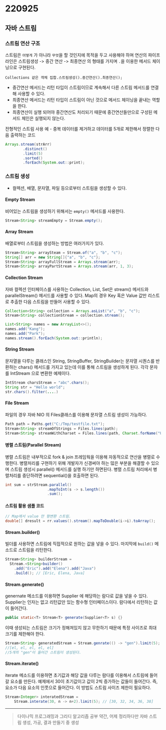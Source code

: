220925
======

## 자바 스트림

### 스트림 연산 구조

스트림은 `어떻게` 가 아니라 `무엇`을 할 것인지에 목적을 두고 사용해야 하며 
연산의 파이프라인은 스트림생성 -> 중간 연산 -> 최종연산 의 형태를 가지며 `.`을 이용한 메서드 체이닝으로 구현된다.

```
Collections 같은 객체 집합.스트림생성().중간연산().최종연산();
```

* 중간연산 메서드는 리턴 타입이 스트림이므로 계속해서 다른 스트림 메서드를 연결해 사용할 수 있다.
* 최종연산 메서드는 리턴 타입이 스트림이 아닌 것으로 메서드 체이닝을 끝내는 역할을 한다.
* 최종연산이 실행 되어야 중간연산도 처리되기 때문에 중간연산들만으로 구성된 메서드 체인은 실행되지 않는다.


전형적인 스트림 사용 예 - 중복 데이터를 제거하고 데이터를 5개로 제한해서 정렬한 다음 출력하는 코드
```java
Arrays.stream(strArr)
		.distinct()
		.limit(5)
		.sorted()
		.forEach(System.out::print);
```

### 스트림 생성

* 컬렉션, 배열, 문자열, 파일 등으로부터 스트림을 생성할 수 있다.


#### Empty Stream

비어있는 스트림을 생성하기 위해서는 `empty()` 메서드를 사용한다.

```java
Stream<String> streamEmpty = Stream.empty();
```


#### Array Stream

배열로부터 스트림을 생성하는 방법은 여러가지가 있다.

```java
Stream<String> arraySteam = Stream.of("a", "b", "c");
String[] arr = new String[]{"a", "b", "c"};
Stream<String> arrayFullStream = Arrays.stream(arr);
Stream<String> arrayPartStream = Arrays.stream(arr, 1, 3);
```


#### Collection Stream

자바 컬렉션 인터페이스를 사용하는 Collection, List, Set은 stream() 메서드와 parallelStream() 메서드를 사용할 수 있다. Map의 경우 Key 혹은 Value 값만 리스트로 추출한 다음 스트림을 만들어 사용할 수 있다.

```java
Collection<String> collection = Arrays.asList("a", "b", "c");
Stream<String> collectionStream = collection.stream();

List<String> names = new ArrayList<>();
names.add("Kang");
names.add("Park");
names.stream().forEach(System.out::println);

```


#### String Stream

문자열을 다루는 클래스인 String, StringBuffer, StringBuilder는 문자열 시퀀스를 반환하는 chars() 메서드를 가지고 있는데 이를 통해 스트림을 생성하게 된다. 각각 문자를 IntStream 으로 변환한 예제이다.

```java
IntStream charsStream = "abc".chars();
String str = "Hello world";
str.chars().filter(....)
```


#### File Stream

파일의 경우 자바 NIO 의 Files클래스를 이용해 문자열 스트림 생성이 가능하다.

```java
Path path = Paths.get("C:/Tmp/testfile.txt");
Stream<String> streamOfStrings = Files.lines(path);
Stream<String> streamWithCharset = Files.lines(path, Charset.forName("UTF-8"));
```


#### 병렬 스트림(Parallel Stream)

병렬 스트림은 내부적으로 fork & join 프레임웍을 이용해 자동적으로 연산을 병렬로 수행한다. 병렬처리를 구현하기 위해 개발자가 신경써야 하는 많은 부분을 해결할 수 있으며 스트림 생성시 parallel() 메서드를 실행 하기만 하면된다. 병렬 스트림 처리에서 병렬처리를 중단하려면 sequential()을 호출하면 된다.

```java
int sum = strStream.parallel()
                   .mapToInt(s -> s.length())
                   .sum();
```


#### 스트림 활용 샘플 코드

```java
// Map에서 value 만 형변환 스트림.
double[] dresult = rr.values().stream().mapToDouble(i->i).toArray();
```



#### Stream.builder()

빌더를 사용하면 스트림에 직접적으로 원하는 값을 넣을 수 있다. 마지막에 `build()` 메소드로 스트림을 리턴한다.

```java
Stream<String> builderStream = 
  Stream.<String>builder()
    .add("Eric").add("Elena").add("Java")
    .build(); // [Eric, Elena, Java]
```


#### Stream.generate()

genernate 메소드를 이용하면 Supplier<T> 에 해당하는 람다로 값을 넣을 수 있다. Supplier<T>는 인자는 없고 리턴값만 있는 함수형 인터페이스이다. 람다에서 리턴하는 값이 들어간다.

```java
public static<T> Stream<T> generate(Supplier<T> s) {}
```

이때 생성되는 스트림은 크기가 정해져있지 않고 무한하기 때문에 특정 사이즈로 최대 크기를 제한해야 한다.

```java
Stream<String> generatedStream = Stream.genrate(() -> "gen").limit(5);
//[el, el, el, el, el]
//5개의 "gen"이 들어간 스트림이 생성된다.
```


#### Stream.iterate()

iterate 메소드를 이용하면 초기값과 해당 값을 다루는 람다를 이용해서 스트림에 들어갈 요소를 만든다. 예제에서 30이 초기값이고 값이 2씩 증가하는 값들이 들어간다. 즉, 요소가 다음 요소의 인풋으로 들어간다. 이 방법도 스트림 사이즈 제한이 필요하다.

```java
Stream<Integer> interatedStream =
	Stream.interate(30, n -> n+2).limit(5); // [30, 32, 34, 36, 38]
```


---

> 다이나믹 프로그래밍과 그리디 알고리즘 공부 약간, 어제 정리하다만 자바 스트림 생성, 가공, 결과 만들기 중 생성

